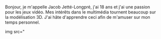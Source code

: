 Bonjour, je m'appelle Jacob Jetté-Longpré, j'ai 18 ans et j'ai une passion pour les jeux vidéo. Mes intérêts dans le multimédia tournent beaucoup sur la modélisation 3D. J'ai hâte d'apprendre ceci afin de m'amuser sur mon temps personnel.

img src="
